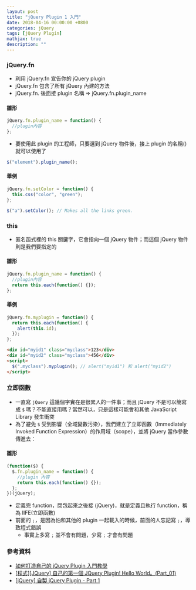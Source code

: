 ```yaml
---
layout: post
title: "jQuery Plugin 1 入門"
date: 2018-04-16 00:00:00 +0800
categories: jQuery
tags: [jQuery Plugin]
mathjax: true
description: ""
---
```


### jQuery.fn

- 利用 jQuery.fn 宣告你的 jQuery plugin
- jQuery.fn 包含了所有 jQuery 內建的方法
- jQuery.fn. 後面接 plugin 名稱 => jQuery.fn.plugin_name

#### 雛形

```js
jQuery.fn.plugin_name = function() {
  //plugin內容
};
```

- 要使用此 plugin 的工程師，只要選到 jQuery 物件後，接上 plugin 的名稱()就可以使用了

```js
$("element").plugin_name();
```

#### 舉例

```js
jQuery.fn.setColor = function() {
  this.css("color", "green");
};

$("a").setColor(); // Makes all the links green.
```

### this

- 匿名函式裡的 this 關鍵字，它會指向一個 jQuery 物件；而這個 jQuery 物件則是我們要指定的

#### 雛形

```js
jQuery.fn.plugin_name = function() {
  //plugin內容
  return this.each(function() {});
};
```

#### 舉例

```js
jQuery.fn.myplugin = function() {
  return this.each(function() {
    alert(this.id);
  });
};
```

```html
<div id="myid1" class="myclass">123</div>
<div id="myid2" class="myclass">456</div>
<script>
  $(".myclass").myplugin(); // alert("myid1") 和 alert("myid2")
</script>
```

### 立即函數

- 一直寫 `jQuery` 這幾個字實在是很累人的一件事；而且 jQuery 不是可以簡寫成 `$` 嗎？不能直接用嗎？當然可以，只是這樣可能會和其他 JavaScript Library 發生衝突
- 為了避免 `$` 受到影響（全域變數污染），我們建立了立即函數（Immediately Invoked Function Expression）的作用域（scope），並將 jQuery 當作參數傳進去：

#### 雛形

```js
(function($) {
  $.fn.plugin_name = function() {
    //plugin 內容
    return this.each(function() {});
  };
})(jQuery);
```

- 定義完 function，閉包起來之後接 (jQuery)，就是定義且執行 function，稱為 IIFE(立即函數)
- 前面的 `;`，是因為怕和其他的 plugin 一起載入的時候，前面的人忘記寫 `;`，導致程式錯誤
  - 事實上多寫 `;` 並不會有問題，少寫 `;` 才會有問題

### 參考資料

- [如何打造自己的 jQuery Plugin 入門教學](https://blog.kdchang.cc/2016/04/01/how-to-create-your-own-jquery-plugin/)
- [[程式][JQuery] 自己的第一個 JQuery Plugin! Hello World。(Part_01)](http://expect7.pixnet.net/blog/post/38085270)
- [[jQuery] 自製 jQuery Plugin - Part 1](http://jaceju.net/2008-05-13-build-your-own-jquery-plugin-1/)
